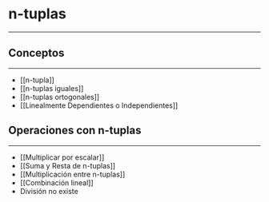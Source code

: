 # n-tuplas
***
## Conceptos
***
- [[n-tupla]]
- [[n-tuplas iguales]]
- [[n-tuplas ortogonales]]
- [[Linealmente Dependientes o Independientes]]
## Operaciones con n-tuplas
***
- [[Multiplicar por escalar]]
- [[Suma y Resta de n-tuplas]]
- [[Multiplicación entre n-tuplas]]
- [[Combinación lineal]]
- División no existe



